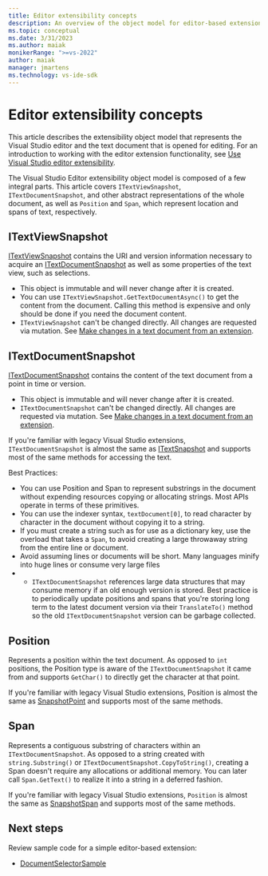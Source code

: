 ```yaml
---
title: Editor extensibility concepts
description: An overview of the object model for editor-based extensions
ms.topic: conceptual
ms.date: 3/31/2023
ms.author: maiak
monikerRange: ">=vs-2022"
author: maiak
manager: jmartens
ms.technology: vs-ide-sdk
---
```


# Editor extensibility concepts

This article describes the extensibility object model that represents the Visual Studio editor and the text document that is opened for editing. For an introduction to working with the editor extension functionality, see [Use Visual Studio editor extensibility](editor.md).

The Visual Studio Editor extensibility object model is composed of a few integral parts. This article covers `ITextViewSnapshot`, `ITextDocumentSnapshot`, and other abstract representations of the whole document, as well as `Position` and `Span`, which represent location and spans of text, respectively.

## ITextViewSnapshot

[ITextViewSnapshot](/dotnet/api/microsoft.visualstudio.extensibility.editor.itextviewsnapshot) contains the URI and version information necessary to acquire an [ITextDocumentSnapshot](/dotnet/api/microsoft.visualstudio.extensibility.editor.itextdocumentsnapshot) as well as some properties of the text view, such as selections.

- This object is immutable and will never change after it is created.
- You can use `ITextViewSnapshot.GetTextDocumentAsync()` to get the content from the document. Calling this method is expensive and only should be done if you need the document content.
- `ITextViewSnapshot` can't be changed directly. All changes are requested via mutation. See [Make changes in a text document from an extension](editor.md#make-changes-in-a-text-document-from-an-extension).

## ITextDocumentSnapshot

[ITextDocumentSnapshot](/dotnet/api/microsoft.visualstudio.extensibility.editor.itextdocumentsnapshot) contains the content of the text document from a point in time or version.

- This object is immutable and will never change after it is created.
- `ITextDocumentSnapshot` can't be changed directly. All changes are requested via mutation. See [Make changes in a text document from an extension](editor.md#make-changes-in-a-text-document-from-an-extension).

If you're familiar with legacy Visual Studio extensions, `ITextDocumentSnapshot` is almost the same as
[ITextSnapshot](/dotnet/api/microsoft.visualstudio.text.itextsnapshot) and supports most of the same methods for accessing the text.

Best Practices:

- You can use Position and Span to represent substrings in the document without expending resources copying or allocating strings. Most APIs operate in terms of these primitives.
- You can use the indexer syntax, `textDocument[0]`, to read character by character in the document without copying it to a string.
- If you must create a string such as for use as a dictionary key, use the overload that takes a `Span`, to avoid creating a large throwaway string from the entire line or document.
- Avoid assuming lines or documents will be short. Many languages minify into huge lines or consume very large files
- - `ITextDocumentSnapshot` references large data structures that may consume memory if an old enough version is stored. Best practice is to periodically update positions and spans that you're storing long term to the latest document version via their `TranslateTo()` method so the old `ITextDocumentSnapshot` version can be garbage collected.

## Position

Represents a position within the text document. As opposed to `int` positions, the Position type is aware of the `ITextDocumentSnapshot` it came from and supports `GetChar()` to directly get the character at that point.

If you're familiar with legacy Visual Studio extensions, Position is almost the same as [SnapshotPoint](/dotnet/api/microsoft.visualstudio.text.snapshotpoint) and supports most of the same methods.

## Span

Represents a contiguous substring of characters within an `ITextDocumentSnapshot`. As opposed to a string created with `string.Substring()` or `ITextDocumentSnapshot.CopyToString()`, creating a Span doesn't require any allocations or additional memory. You can later call `Span.GetText()` to realize it into a string in a deferred fashion.

If you're familiar with legacy Visual Studio extensions, `Position` is almost the same as
[SnapshotSpan](/dotnet/api/microsoft.visualstudio.text.snapshotSpan) and supports most of the same methods.

## Next steps

Review sample code for a simple editor-based extension:

- [DocumentSelectorSample](https://github.com/Microsoft/VSExtensibility/tree/main/New_Extensibility_Model/Samples/DocumentSelectorSample/)
